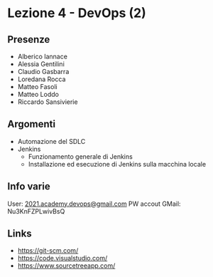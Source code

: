 # Lezione 4 - DevOps (2)

## Presenze

- Alberico Iannace
- Alessia Gentilini
- Claudio Gasbarra
- Loredana Rocca
- Matteo Fasoli
- Matteo Loddo
- Riccardo Sansivierie

## Argomenti

- Automazione del SDLC
- Jenkins
  - Funzionamento generale di Jenkins
  - Installazione ed esecuzione di Jenkins sulla macchina locale

## Info varie

User: 2021.academy.devops@gmail.com
PW accout GMail: Nu3KnFZPLwivBsQ

## Links

- https://git-scm.com/
- https://code.visualstudio.com/
- https://www.sourcetreeapp.com/